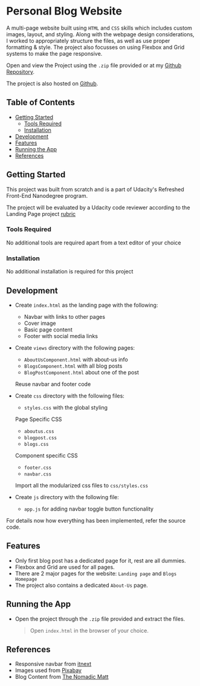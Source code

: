 # Personal Blog Website

A multi-page website built using `HTML` and `CSS` skills which includes custom images, layout, and styling. Along with the webpage design considerations, I worked to appropriately structure the files, as well as use proper formatting & style. The project also focusses on using Flexbox and Grid systems to make the page responsive.

Open and view the Project using the `.zip` file provided or at my [Github Repository](https://github.com/madhur-taneja/Personal-Blog-Website).

The project is also hosted on [Github](https://madhur-taneja.github.io/Personal-Blog-Website).

## Table of Contents
- [Getting Started](#getting-started)
	- [Tools Required](#tools-required)
	- [Installation](#installation)
- [Development](#development)
- [Features](#features)
- [Running the App](#running-the-app)
- [References](#references)

## Getting Started

This project was built from scratch and is a part of Udacity's Refreshed Front-End Nanodegree program. 

The project will be evaluated by a Udacity code reviewer according to the Landing Page project [rubric](https://review.udacity.com/#!/rubrics/2667/view)

### Tools Required

No additional tools are required apart from a text editor of your choice

### Installation

No additional installation is required for this project

## Development

* Create `index.html` as the landing page with the following:
  * Navbar with links to other pages
  * Cover image 
  * Basic page content
  * Footer with social media links
  
* Create `views` directory with the following pages:
  * `AboutUsComponent.html` with about-us info
  * `BlogsComponent.html` with all blog posts
  * `BlogPostComponent.html` about one of the post
  
  Reuse navbar and footer code

* Create `css` directory with the following files:
  * `styles.css` with the global styling
  
  Page Specific CSS
  * `aboutus.css`
  * `blogpost.css`
  * `blogs.css`
  
  Component specific CSS
  * `footer.css`
  * `navbar.css`

  Import all the modularized css files to `css/styles.css`

* Create `js` directory with the following file:
  * `app.js` for adding navbar toggle button functionality

For details now how everything has been implemented, refer the source code.

## Features

* Only first blog post has a dedicated page for it, rest are all dummies.
* Flexbox and Grid are used for all pages.
* There are 2 major pages for the website: `Landing page` and `Blogs Homepage`
* The project also contains a dedicated `About-Us` page.

## Running the App

* Open the project through the `.zip` file provided and extract the files. 
  > Open `index.html` in the browser of your choice.

## References

* Responsive navbar from [itnext](https://itnext.io/how-to-build-a-responsive-navbar-using-flexbox-and-javascript-eb0af24f19bf)
* Images used from [Pixabay](https://pixabay.com/) 
* Blog Content from [The Nomadic Matt](https://www.nomadicmatt.com/)
